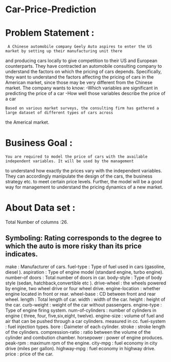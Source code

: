 # Car-Price-Prediction
# Problem Statement : 
     A Chinese automobile company Geely Auto aspires to enter the US market by setting up their manufacturing unit there
and producing cars locally to give competition to their US and European counterparts.
     They have contracted an automobile consulting company to understand the factors on which the pricing of cars depends. 
Specifically, they want to understand the factors affecting the pricing of cars in the American market, since those may 
be very different from the Chinese market. The company wants to know:
-Which variables are significant in predicting the price of a car
-How well those variables describe the price of a car

    Based on various market surveys, the consulting firm has gathered a large dataset of different types of cars across 
the Americal market.


# Business Goal : 
    You are required to model the price of cars with the available independent variables. It will be used by the management 
to understand how exactly the prices vary with the independent variables. They can accordingly manipulate the design of the 
cars, the business strategy etc. to meet certain price levels. Further, the model will be a good way for management to 
understand the pricing dynamics of a new market.

# About Data set :
Total Number of columns :26.
## Symboling: Rating corresponds to the degree to which the auto is more risky than its price indicates.
make : Manufacturer of cars. 
fuel-type : Type of fuel used in cars (gasoline, diesel ).
aspiration : Type of engine model (standard engine, turbo engine).
number-of doors : Total number of doors in car.
body-style : Type of body style (sedan, hatchback,convertible etc ).
drive-wheel : the wheels powered by engine,  two wheel drive or four wheel drive. 
engine-location : whether engine located in front or rear.
wheel-base : CD between front and rear wheel. 
length : Total length of car.
width : width of the car.
height :  height of the car. 
curb-weight : weight of the car without passengers. 
engine-type : Type of engine firing system. 
num-of-cylinders : number of cylinders in engine ( three, four, five,six,eight, twelve).
engine-size : volume of fuel and air that can be pushed through a car cylinders. measured in cc.
fuel-system : fuel injection types. 
bore : Daimeter of each cylinder. 
stroke : stroke length of the cylinders. 
compression-ratio : ratio between the volume of the cylinder and combution chamber. 
horsepower : power of engine produces.
peak-rpm : maximum rpm of the engine. 
city-mpg : fuel economy in city drive (miles per gallon).
highway-mpg : fuel economy in highway drive.
price : price of the car.




